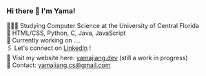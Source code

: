 ### Hi there 👋 I'm Yama!

👩🏻‍💻 Studying Computer Science at the University of Central Florida <br/>
🌷 HTML/CSS, Python, C, Java, JavaScript <br/>
🌱 Currently working on .... <br/>
🖇 Let's connect on [LinkedIn](https://linkedin.com/in/yamajiang) ! <br/>
🔗 Visit my website here: [yamajiang.dev](https://yamajiang.dev) (still a work in progress)<br/>
💌 Contact: yamajiang.cs@gmail.com <br/>


